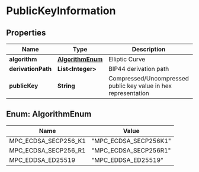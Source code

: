 

# PublicKeyInformation


## Properties

| Name | Type | Description | Notes |
|------------ | ------------- | ------------- | -------------|
|**algorithm** | [**AlgorithmEnum**](#AlgorithmEnum) | Elliptic Curve |  [optional] |
|**derivationPath** | **List&lt;Integer&gt;** | BIP44 derivation path |  [optional] |
|**publicKey** | **String** | Compressed/Uncompressed public key value in hex representation |  [optional] |



## Enum: AlgorithmEnum

| Name | Value |
|---- | -----|
| MPC_ECDSA_SECP256_K1 | &quot;MPC_ECDSA_SECP256K1&quot; |
| MPC_ECDSA_SECP256_R1 | &quot;MPC_ECDSA_SECP256R1&quot; |
| MPC_EDDSA_ED25519 | &quot;MPC_EDDSA_ED25519&quot; |




